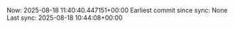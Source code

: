 Now: 2025-08-18 11:40:40.447151+00:00 Earliest commit since sync: None Last sync: 2025-08-18 10:44:08+00:00
